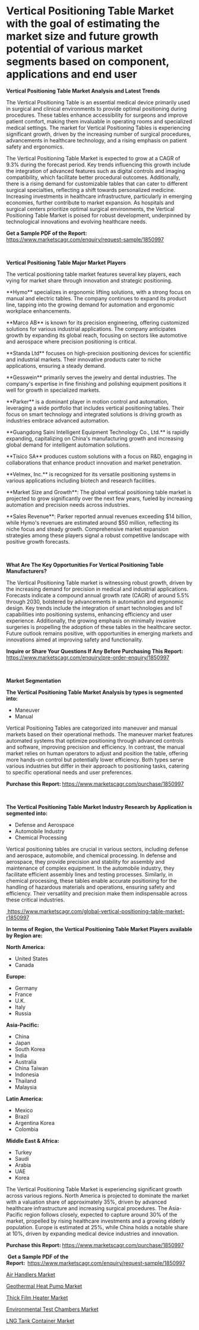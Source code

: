 <p><h1>Vertical Positioning Table Market with the goal of estimating the market size and future growth potential of various market segments based on component, applications and end user</h1></p><p><strong>Vertical Positioning Table Market Analysis and Latest Trends</strong></p>
<p><p>The Vertical Positioning Table is an essential medical device primarily used in surgical and clinical environments to provide optimal positioning during procedures. These tables enhance accessibility for surgeons and improve patient comfort, making them invaluable in operating rooms and specialized medical settings. The market for Vertical Positioning Tables is experiencing significant growth, driven by the increasing number of surgical procedures, advancements in healthcare technology, and a rising emphasis on patient safety and ergonomics.</p><p>The Vertical Positioning Table Market is expected to grow at a CAGR of 9.3% during the forecast period. Key trends influencing this growth include the integration of advanced features such as digital controls and imaging compatibility, which facilitate better procedural outcomes. Additionally, there is a rising demand for customizable tables that can cater to different surgical specialties, reflecting a shift towards personalized medicine. Increasing investments in healthcare infrastructure, particularly in emerging economies, further contribute to market expansion. As hospitals and surgical centers prioritize optimal surgical environments, the Vertical Positioning Table Market is poised for robust development, underpinned by technological innovations and evolving healthcare needs.</p></p>
<p><strong>Get a Sample PDF of the Report:&nbsp;</strong> <a href="https://www.marketscagr.com/enquiry/request-sample/1850997?utm_campaign=1740&utm_medium=2&utm_source=Github&utm_content=ia&utm_term=19102024&utm_id=vertical-positioning-table">https://www.marketscagr.com/enquiry/request-sample/1850997</a></p>
<p>&nbsp;</p>
<p><strong>Vertical Positioning Table Major Market Players</strong></p>
<p><p>The vertical positioning table market features several key players, each vying for market share through innovation and strategic positioning. </p><p>**Hymo** specializes in ergonomic lifting solutions, with a strong focus on manual and electric tables. The company continues to expand its product line, tapping into the growing demand for automation and ergonomic workplace enhancements.</p><p>**Marco AB** is known for its precision engineering, offering customized solutions for various industrial applications. The company anticipates growth by expanding its global reach, focusing on sectors like automotive and aerospace where precision positioning is critical.</p><p>**Standa Ltd** focuses on high-precision positioning devices for scientific and industrial markets. Their innovative products cater to niche applications, ensuring a steady demand.</p><p>**Gesswein** primarily serves the jewelry and dental industries. The company's expertise in fine finishing and polishing equipment positions it well for growth in specialized markets.</p><p>**Parker** is a dominant player in motion control and automation, leveraging a wide portfolio that includes vertical positioning tables. Their focus on smart technology and integrated solutions is driving growth as industries embrace advanced automation.</p><p>**Guangdong Saini Intelligent Equipment Technology Co., Ltd.** is rapidly expanding, capitalizing on China's manufacturing growth and increasing global demand for intelligent automation solutions.</p><p>**Tisico SA** produces custom solutions with a focus on R&D, engaging in collaborations that enhance product innovation and market penetration.</p><p>**Velmex, Inc.** is recognized for its versatile positioning systems in various applications including biotech and research facilities. </p><p>**Market Size and Growth**: The global vertical positioning table market is projected to grow significantly over the next few years, fueled by increasing automation and precision needs across industries. </p><p>**Sales Revenue**: Parker reported annual revenues exceeding $14 billion, while Hymo's revenues are estimated around $50 million, reflecting its niche focus and steady growth. Comprehensive market expansion strategies among these players signal a robust competitive landscape with positive growth forecasts.</p></p>
<p>&nbsp;</p>
<p><strong>What Are The Key Opportunities For Vertical Positioning Table Manufacturers?</strong></p>
<p><p>The Vertical Positioning Table market is witnessing robust growth, driven by the increasing demand for precision in medical and industrial applications. Forecasts indicate a compound annual growth rate (CAGR) of around 5.5% through 2030, bolstered by advancements in automation and ergonomic design. Key trends include the integration of smart technologies and IoT capabilities into positioning systems, enhancing efficiency and user experience. Additionally, the growing emphasis on minimally invasive surgeries is propelling the adoption of these tables in the healthcare sector. Future outlook remains positive, with opportunities in emerging markets and innovations aimed at improving safety and functionality.</p></p>
<p><strong>Inquire or Share Your Questions If Any Before Purchasing This Report:</strong> <a href="https://www.marketscagr.com/enquiry/pre-order-enquiry/1850997?utm_campaign=1740&utm_medium=2&utm_source=Github&utm_content=ia&utm_term=19102024&utm_id=vertical-positioning-table">https://www.marketscagr.com/enquiry/pre-order-enquiry/1850997</a></p>
<p>&nbsp;</p>
<p><strong>Market Segmentation</strong></p>
<p><strong>The Vertical Positioning Table Market Analysis by types is segmented into:</strong></p>
<p><ul><li>Maneuver</li><li>Manual</li></ul></p>
<p><p>Vertical Positioning Tables are categorized into maneuver and manual markets based on their operational methods. The maneuver market features automated systems that optimize positioning through advanced controls and software, improving precision and efficiency. In contrast, the manual market relies on human operators to adjust and position the table, offering more hands-on control but potentially lower efficiency. Both types serve various industries but differ in their approach to positioning tasks, catering to specific operational needs and user preferences.</p></p>
<p><strong>Purchase this Report:&nbsp;</strong><a href="https://www.marketscagr.com/purchase/1850997?utm_campaign=1740&utm_medium=2&utm_source=Github&utm_content=ia&utm_term=19102024&utm_id=vertical-positioning-table">https://www.marketscagr.com/purchase/1850997</a></p>
<p>&nbsp;</p>
<p><strong>The Vertical Positioning Table Market Industry Research by Application is segmented into:</strong></p>
<p><ul><li>Defense and Aerospace</li><li>Automobile Industry</li><li>Chemical Processing</li></ul></p>
<p><p>Vertical positioning tables are crucial in various sectors, including defense and aerospace, automobile, and chemical processing. In defense and aerospace, they provide precision and stability for assembly and maintenance of complex equipment. In the automobile industry, they facilitate efficient assembly lines and testing processes. Similarly, in chemical processing, these tables enable accurate positioning for the handling of hazardous materials and operations, ensuring safety and efficiency. Their versatility and precision make them indispensable across these critical industries.</p></p>
<p><a href="https://www.marketscagr.com/global-vertical-positioning-table-market-r1850997?utm_campaign=1740&utm_medium=2&utm_source=Github&utm_content=ia&utm_term=19102024&utm_id=vertical-positioning-table">&nbsp;https://www.marketscagr.com/global-vertical-positioning-table-market-r1850997</a></p>
<p><strong>In terms of Region, the Vertical Positioning Table Market Players available by Region are:</strong></p>
<p>
    <p> <strong> North America: </strong>
        <ul>
            <li>United States</li>
            <li>Canada</li>
        </ul>
        </p> 
    <p> <strong> Europe: </strong>
        <ul>
            <li>Germany</li>
            <li>France</li>
            <li>U.K.</li>
            <li>Italy</li>
            <li>Russia</li>
        </ul>
        </p> 
    <p> <strong> Asia-Pacific: </strong>
        <ul>
            <li>China</li>
            <li>Japan</li>
            <li>South Korea</li>
            <li>India</li>
            <li>Australia</li>
            <li>China Taiwan</li>
            <li>Indonesia</li>
            <li>Thailand</li>
            <li>Malaysia</li>
        </ul>
        </p> 
    <p> <strong> Latin America: </strong>
        <ul>
            <li>Mexico</li>
            <li>Brazil</li>
            <li>Argentina Korea</li>
            <li>Colombia</li>
        </ul>
        </p> 
    <p> <strong> Middle East & Africa: </strong>
        <ul>
            <li>Turkey</li>
            <li>Saudi</li>
            <li>Arabia</li>
            <li>UAE</li>
            <li>Korea</li>
        </ul>
    </p>
    </p>
<p><p>The Vertical Positioning Table Market is experiencing significant growth across various regions. North America is projected to dominate the market with a valuation share of approximately 35%, driven by advanced healthcare infrastructure and increasing surgical procedures. The Asia-Pacific region follows closely, expected to capture around 30% of the market, propelled by rising healthcare investments and a growing elderly population. Europe is estimated at 25%, while China holds a notable share at 10%, driven by expanding medical device industries and innovation.</p></p>
<p><strong>Purchase this Report: </strong><a href="https://www.marketscagr.com/purchase/1850997?utm_campaign=1740&utm_medium=2&utm_source=Github&utm_content=ia&utm_term=19102024&utm_id=vertical-positioning-table">https://www.marketscagr.com/purchase/1850997</a></p>
<p>&nbsp;<strong>Get a Sample PDF of the Report:&nbsp;&nbsp;</strong><a href="https://www.marketscagr.com/enquiry/request-sample/1850997?utm_campaign=1740&utm_medium=2&utm_source=Github&utm_content=ia&utm_term=19102024&utm_id=vertical-positioning-table">https://www.marketscagr.com/enquiry/request-sample/1850997</a></p>
<p><strong></strong></p>
<p><p><a href="https://www.linkedin.com/pulse/strategic-market-insights-global-air-handlers-2024--p3gqe?utm_campaign=1740&utm_medium=2&utm_source=Github&utm_content=ia&utm_term=19102024&utm_id=vertical-positioning-table">Air Handlers Market</a></p><p><a href="https://www.linkedin.com/pulse/opportunities-challenges-geothermal-heat-pump-market-strategic-ds9mf?utm_campaign=1740&utm_medium=2&utm_source=Github&utm_content=ia&utm_term=19102024&utm_id=vertical-positioning-table">Geothermal Heat Pump Market</a></p><p><a href="https://www.linkedin.com/pulse/global-thick-film-heater-market-opportunities-challenges2024-j7lne?utm_campaign=1740&utm_medium=2&utm_source=Github&utm_content=ia&utm_term=19102024&utm_id=vertical-positioning-table">Thick Film Heater Market</a></p><p><a href="https://www.linkedin.com/pulse/environmental-test-chambers-market-research-report-2024-2031-iazqf?utm_campaign=1740&utm_medium=2&utm_source=Github&utm_content=ia&utm_term=19102024&utm_id=vertical-positioning-table">Environmental Test Chambers Market</a></p><p><a href="https://www.linkedin.com/pulse/global-lng-tank-container-industry-analysis-report-market-zz06f?utm_campaign=1740&utm_medium=2&utm_source=Github&utm_content=ia&utm_term=19102024&utm_id=vertical-positioning-table">LNG Tank Container Market</a></p></p>
